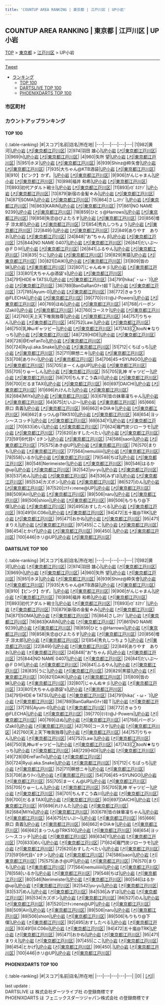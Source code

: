 ```yaml
---
title: 'COUNTUP AREA RANKING | 東京都 | 江戸川区 | UP小岩'
---
```

## COUNTUP AREA RANKING | 東京都 | 江戸川区 | UP小岩

[TOP](/darts/rank/) > [東京都](/darts/rank/東京都/) > [江戸川区](/darts/rank/東京都/江戸川区/) > UP小岩

___

<a href="https://twitter.com/share?ref_src=twsrc%5Etfw" data-text="COUNTUP AREA RANKING | 東京都江戸川区UP小岩" class="twitter-share-button" data-hashtags="DARTSLIVE,PHOENIXDARTS,darts,ダーツ" data-show-count="false">Tweet</a>

* [ランキング](#カウントアップランキング)
    * [TOP 100](#top-100)
    * [DARTSLIVE TOP 100](#dartslive-top-100)
    * [PHOENIXDARTS TOP 100](#phoenixdarts-top-100)

### 市区町村

<ul>

</ul>

### カウントアップランキング

#### TOP 100



{:.table-ranking}
|#|スコア|名前|店名|所在地|
|---|---|---|---|---|
|1|982|<span class="rank-name-dl">黄河</span>|<a href="/darts/rank/shops/9044b447a1e9bbe7b21333aee1bd51e4.html">UP小岩</a> <a href="https://search.dartslive.com/jp/shop/9044b447a1e9bbe7b21333aee1bd51e4">[↗]</a>|<a href="/darts/rank/東京都/江戸川区">東京都江戸川区</a>|
|2|974|<span class="rank-name-dl">羽田 雄心</span>|<a href="/darts/rank/shops/9044b447a1e9bbe7b21333aee1bd51e4.html">UP小岩</a> <a href="https://search.dartslive.com/jp/shop/9044b447a1e9bbe7b21333aee1bd51e4">[↗]</a>|<a href="/darts/rank/東京都/江戸川区">東京都江戸川区</a>|
|3|969|<span class="rank-name-dl">h</span>|<a href="/darts/rank/shops/9044b447a1e9bbe7b21333aee1bd51e4.html">UP小岩</a> <a href="https://search.dartslive.com/jp/shop/9044b447a1e9bbe7b21333aee1bd51e4">[↗]</a>|<a href="/darts/rank/東京都/江戸川区">東京都江戸川区</a>|
|4|960|<span class="rank-name-dl">矢所 望</span>|<a href="/darts/rank/shops/9044b447a1e9bbe7b21333aee1bd51e4.html">UP小岩</a> <a href="https://search.dartslive.com/jp/shop/9044b447a1e9bbe7b21333aee1bd51e4">[↗]</a>|<a href="/darts/rank/東京都/江戸川区">東京都江戸川区</a>|
|5|951|<span class="rank-name-dl">ホヌ</span>|<a href="/darts/rank/shops/9044b447a1e9bbe7b21333aee1bd51e4.html">UP小岩</a> <a href="https://search.dartslive.com/jp/shop/9044b447a1e9bbe7b21333aee1bd51e4">[↗]</a>|<a href="/darts/rank/東京都/江戸川区">東京都江戸川区</a>|
|6|939|<span class="rank-name-dl">Shinz@粋矢會</span>|<a href="/darts/rank/shops/9044b447a1e9bbe7b21333aee1bd51e4.html">UP小岩</a> <a href="https://search.dartslive.com/jp/shop/9044b447a1e9bbe7b21333aee1bd51e4">[↗]</a>|<a href="/darts/rank/東京都/江戸川区">東京都江戸川区</a>|
|7|935|<span class="rank-name-dl">大ちゃん@KTB酒袋</span>|<a href="/darts/rank/shops/9044b447a1e9bbe7b21333aee1bd51e4.html">UP小岩</a> <a href="https://search.dartslive.com/jp/shop/9044b447a1e9bbe7b21333aee1bd51e4">[↗]</a>|<a href="/darts/rank/東京都/江戸川区">東京都江戸川区</a>|
|8|910|<span class="rank-name-dl">【ピンク】かず。</span>|<a href="/darts/rank/shops/9044b447a1e9bbe7b21333aee1bd51e4.html">UP小岩</a> <a href="https://search.dartslive.com/jp/shop/9044b447a1e9bbe7b21333aee1bd51e4">[↗]</a>|<a href="/darts/rank/東京都/江戸川区">東京都江戸川区</a>|
|9|906|<span class="rank-name-dl">がんじゃまん</span>|<a href="/darts/rank/shops/9044b447a1e9bbe7b21333aee1bd51e4.html">UP小岩</a> <a href="https://search.dartslive.com/jp/shop/9044b447a1e9bbe7b21333aee1bd51e4">[↗]</a>|<a href="/darts/rank/東京都/江戸川区">東京都江戸川区</a>|
|10|898|<span class="rank-name-dl">福井 和希</span>|<a href="/darts/rank/shops/9044b447a1e9bbe7b21333aee1bd51e4.html">UP小岩</a> <a href="https://search.dartslive.com/jp/shop/9044b447a1e9bbe7b21333aee1bd51e4">[↗]</a>|<a href="/darts/rank/東京都/江戸川区">東京都江戸川区</a>|
|11|893|<span class="rank-name-dl">初代アダルト戦士</span>|<a href="/darts/rank/shops/9044b447a1e9bbe7b21333aee1bd51e4.html">UP小岩</a> <a href="https://search.dartslive.com/jp/shop/9044b447a1e9bbe7b21333aee1bd51e4">[↗]</a>|<a href="/darts/rank/東京都/江戸川区">東京都江戸川区</a>|
|11|893|<span class="rank-name-dl">ﾒｶﾞﾈｽｹｿﾞ</span>|<a href="/darts/rank/shops/9044b447a1e9bbe7b21333aee1bd51e4.html">UP小岩</a> <a href="https://search.dartslive.com/jp/shop/9044b447a1e9bbe7b21333aee1bd51e4">[↗]</a>|<a href="/darts/rank/東京都/江戸川区">東京都江戸川区</a>|
|13|879|<span class="rank-name-dl">新宿の金髪☆み</span>|<a href="/darts/rank/shops/9044b447a1e9bbe7b21333aee1bd51e4.html">UP小岩</a> <a href="https://search.dartslive.com/jp/shop/9044b447a1e9bbe7b21333aee1bd51e4">[↗]</a>|<a href="/darts/rank/東京都/江戸川区">東京都江戸川区</a>|
|14|871|<span class="rank-name-dl">SOMA</span>|<a href="/darts/rank/shops/9044b447a1e9bbe7b21333aee1bd51e4.html">UP小岩</a> <a href="https://search.dartslive.com/jp/shop/9044b447a1e9bbe7b21333aee1bd51e4">[↗]</a>|<a href="/darts/rank/東京都/江戸川区">東京都江戸川区</a>|
|15|864|<span class="rank-name-dl">さしｽｹｿﾞ</span>|<a href="/darts/rank/shops/9044b447a1e9bbe7b21333aee1bd51e4.html">UP小岩</a> <a href="https://search.dartslive.com/jp/shop/9044b447a1e9bbe7b21333aee1bd51e4">[↗]</a>|<a href="/darts/rank/東京都/江戸川区">東京都江戸川区</a>|
|16|863|<span class="rank-name-dl">KARiN</span>|<a href="/darts/rank/shops/9044b447a1e9bbe7b21333aee1bd51e4.html">UP小岩</a> <a href="https://search.dartslive.com/jp/shop/9044b447a1e9bbe7b21333aee1bd51e4">[↗]</a>|<a href="/darts/rank/東京都/江戸川区">東京都江戸川区</a>|
|17|861|<span class="rank-name-dl">NO NAME 9239</span>|<a href="/darts/rank/shops/9044b447a1e9bbe7b21333aee1bd51e4.html">UP小岩</a> <a href="https://search.dartslive.com/jp/shop/9044b447a1e9bbe7b21333aee1bd51e4">[↗]</a>|<a href="/darts/rank/東京都/江戸川区">東京都江戸川区</a>|
|18|859|<span class="rank-name-dl">ひとぅ@Harrows</span>|<a href="/darts/rank/shops/9044b447a1e9bbe7b21333aee1bd51e4.html">UP小岩</a> <a href="https://search.dartslive.com/jp/shop/9044b447a1e9bbe7b21333aee1bd51e4">[↗]</a>|<a href="/darts/rank/東京都/江戸川区">東京都江戸川区</a>|
|19|858|<span class="rank-name-dl">失恋@ぴよたろす</span>|<a href="/darts/rank/shops/9044b447a1e9bbe7b21333aee1bd51e4.html">UP小岩</a> <a href="https://search.dartslive.com/jp/shop/9044b447a1e9bbe7b21333aee1bd51e4">[↗]</a>|<a href="/darts/rank/東京都/江戸川区">東京都江戸川区</a>|
|20|856|<span class="rank-name-dl">増子 涼太郎</span>|<a href="/darts/rank/shops/9044b447a1e9bbe7b21333aee1bd51e4.html">UP小岩</a> <a href="https://search.dartslive.com/jp/shop/9044b447a1e9bbe7b21333aee1bd51e4">[↗]</a>|<a href="/darts/rank/東京都/江戸川区">東京都江戸川区</a>|
|21|854|<span class="rank-name-dl">秀丸しつちょう</span>|<a href="/darts/rank/shops/9044b447a1e9bbe7b21333aee1bd51e4.html">UP小岩</a> <a href="https://search.dartslive.com/jp/shop/9044b447a1e9bbe7b21333aee1bd51e4">[↗]</a>|<a href="/darts/rank/東京都/江戸川区">東京都江戸川区</a>|
|22|849|<span class="rank-name-dl">r</span>|<a href="/darts/rank/shops/9044b447a1e9bbe7b21333aee1bd51e4.html">UP小岩</a> <a href="https://search.dartslive.com/jp/shop/9044b447a1e9bbe7b21333aee1bd51e4">[↗]</a>|<a href="/darts/rank/東京都/江戸川区">東京都江戸川区</a>|
|22|849|<span class="rank-name-dl">ありやす　ありお</span>|<a href="/darts/rank/shops/9044b447a1e9bbe7b21333aee1bd51e4.html">UP小岩</a> <a href="https://search.dartslive.com/jp/shop/9044b447a1e9bbe7b21333aee1bd51e4">[↗]</a>|<a href="/darts/rank/東京都/江戸川区">東京都江戸川区</a>|
|24|848|<span class="rank-name-dl">“お”ちゃん β</span>|<a href="/darts/rank/shops/9044b447a1e9bbe7b21333aee1bd51e4.html">UP小岩</a> <a href="https://search.dartslive.com/jp/shop/9044b447a1e9bbe7b21333aee1bd51e4">[↗]</a>|<a href="/darts/rank/東京都/江戸川区">東京都江戸川区</a>|
|25|844|<span class="rank-name-dl">NO NAME 0407</span>|<a href="/darts/rank/shops/9044b447a1e9bbe7b21333aee1bd51e4.html">UP小岩</a> <a href="https://search.dartslive.com/jp/shop/9044b447a1e9bbe7b21333aee1bd51e4">[↗]</a>|<a href="/darts/rank/東京都/江戸川区">東京都江戸川区</a>|
|26|841|<span class="rank-name-dl">だいぷ～@ＦＤＭ</span>|<a href="/darts/rank/shops/9044b447a1e9bbe7b21333aee1bd51e4.html">UP小岩</a> <a href="https://search.dartslive.com/jp/shop/9044b447a1e9bbe7b21333aee1bd51e4">[↗]</a>|<a href="/darts/rank/東京都/江戸川区">東京都江戸川区</a>|
|26|841|<span class="rank-name-dl">ふるやん</span>|<a href="/darts/rank/shops/9044b447a1e9bbe7b21333aee1bd51e4.html">UP小岩</a> <a href="https://search.dartslive.com/jp/shop/9044b447a1e9bbe7b21333aee1bd51e4">[↗]</a>|<a href="/darts/rank/東京都/江戸川区">東京都江戸川区</a>|
|28|835|<span class="rank-name-dl">うに</span>|<a href="/darts/rank/shops/9044b447a1e9bbe7b21333aee1bd51e4.html">UP小岩</a> <a href="https://search.dartslive.com/jp/shop/9044b447a1e9bbe7b21333aee1bd51e4">[↗]</a>|<a href="/darts/rank/東京都/江戸川区">東京都江戸川区</a>|
|29|829|<span class="rank-name-dl">黒猿</span>|<a href="/darts/rank/shops/9044b447a1e9bbe7b21333aee1bd51e4.html">UP小岩</a> <a href="https://search.dartslive.com/jp/shop/9044b447a1e9bbe7b21333aee1bd51e4">[↗]</a>|<a href="/darts/rank/東京都/江戸川区">東京都江戸川区</a>|
|30|821|<span class="rank-name-dl">DAIKI</span>|<a href="/darts/rank/shops/9044b447a1e9bbe7b21333aee1bd51e4.html">UP小岩</a> <a href="https://search.dartslive.com/jp/shop/9044b447a1e9bbe7b21333aee1bd51e4">[↗]</a>|<a href="/darts/rank/東京都/江戸川区">東京都江戸川区</a>|
|31|809|<span class="rank-name-dl">皆の妹</span>|<a href="/darts/rank/shops/9044b447a1e9bbe7b21333aee1bd51e4.html">UP小岩</a> <a href="https://search.dartslive.com/jp/shop/9044b447a1e9bbe7b21333aee1bd51e4">[↗]</a>|<a href="/darts/rank/東京都/江戸川区">東京都江戸川区</a>|
|32|807|<span class="rank-name-dl">じゃんぬ☆彡</span>|<a href="/darts/rank/shops/9044b447a1e9bbe7b21333aee1bd51e4.html">UP小岩</a> <a href="https://search.dartslive.com/jp/shop/9044b447a1e9bbe7b21333aee1bd51e4">[↗]</a>|<a href="/darts/rank/東京都/江戸川区">東京都江戸川区</a>|
|33|801|<span class="rank-name-dl">大ちゃん@酒袋&#x27;s</span>|<a href="/darts/rank/shops/9044b447a1e9bbe7b21333aee1bd51e4.html">UP小岩</a> <a href="https://search.dartslive.com/jp/shop/9044b447a1e9bbe7b21333aee1bd51e4">[↗]</a>|<a href="/darts/rank/東京都/江戸川区">東京都江戸川区</a>|
|34|791|<span class="rank-name-dl">HIDE☆TATSU</span>|<a href="/darts/rank/shops/9044b447a1e9bbe7b21333aee1bd51e4.html">UP小岩</a> <a href="https://search.dartslive.com/jp/shop/9044b447a1e9bbe7b21333aee1bd51e4">[↗]</a>|<a href="/darts/rank/東京都/江戸川区">東京都江戸川区</a>|
|34|791|<span class="rank-name-dl">hika(´・ω・`)</span>|<a href="/darts/rank/shops/9044b447a1e9bbe7b21333aee1bd51e4.html">UP小岩</a> <a href="https://search.dartslive.com/jp/shop/9044b447a1e9bbe7b21333aee1bd51e4">[↗]</a>|<a href="/darts/rank/東京都/江戸川区">東京都江戸川区</a>|
|36|789|<span class="rank-name-dl">BanGaRanGﾁｬﾗ超Ｔ</span>|<a href="/darts/rank/shops/9044b447a1e9bbe7b21333aee1bd51e4.html">UP小岩</a> <a href="https://search.dartslive.com/jp/shop/9044b447a1e9bbe7b21333aee1bd51e4">[↗]</a>|<a href="/darts/rank/東京都/江戸川区">東京都江戸川区</a>|
|37|785|<span class="rank-name-dl">Ayum-0</span>|<a href="/darts/rank/shops/9044b447a1e9bbe7b21333aee1bd51e4.html">UP小岩</a> <a href="https://search.dartslive.com/jp/shop/9044b447a1e9bbe7b21333aee1bd51e4">[↗]</a>|<a href="/darts/rank/東京都/江戸川区">東京都江戸川区</a>|
|38|772|<span class="rank-name-dl">きゅうり@FLECHA</span>|<a href="/darts/rank/shops/9044b447a1e9bbe7b21333aee1bd51e4.html">UP小岩</a> <a href="https://search.dartslive.com/jp/shop/9044b447a1e9bbe7b21333aee1bd51e4">[↗]</a>|<a href="/darts/rank/東京都/江戸川区">東京都江戸川区</a>|
|39|770|<span class="rank-name-dl">ﾓﾘﾓﾘ@J-Powers</span>|<a href="/darts/rank/shops/9044b447a1e9bbe7b21333aee1bd51e4.html">UP小岩</a> <a href="https://search.dartslive.com/jp/shop/9044b447a1e9bbe7b21333aee1bd51e4">[↗]</a>|<a href="/darts/rank/東京都/江戸川区">東京都江戸川区</a>|
|40|769|<span class="rank-name-dl">ほぬ</span>|<a href="/darts/rank/shops/9044b447a1e9bbe7b21333aee1bd51e4.html">UP小岩</a> <a href="https://search.dartslive.com/jp/shop/9044b447a1e9bbe7b21333aee1bd51e4">[↗]</a>|<a href="/darts/rank/東京都/江戸川区">東京都江戸川区</a>|
|41|768|<span class="rank-name-dl">バーボン(Zaki)</span>|<a href="/darts/rank/shops/9044b447a1e9bbe7b21333aee1bd51e4.html">UP小岩</a> <a href="https://search.dartslive.com/jp/shop/9044b447a1e9bbe7b21333aee1bd51e4">[↗]</a>|<a href="/darts/rank/東京都/江戸川区">東京都江戸川区</a>|
|42|760|<span class="rank-name-dl">コースケ</span>|<a href="/darts/rank/shops/9044b447a1e9bbe7b21333aee1bd51e4.html">UP小岩</a> <a href="https://search.dartslive.com/jp/shop/9044b447a1e9bbe7b21333aee1bd51e4">[↗]</a>|<a href="/darts/rank/東京都/江戸川区">東京都江戸川区</a>|
|42|760|<span class="rank-name-dl">天上天下唯我独尊</span>|<a href="/darts/rank/shops/9044b447a1e9bbe7b21333aee1bd51e4.html">UP小岩</a> <a href="https://search.dartslive.com/jp/shop/9044b447a1e9bbe7b21333aee1bd51e4">[↗]</a>|<a href="/darts/rank/東京都/江戸川区">東京都江戸川区</a>|
|44|757|<span class="rank-name-dl">りちゃん</span>|<a href="/darts/rank/shops/9044b447a1e9bbe7b21333aee1bd51e4.html">UP小岩</a> <a href="https://search.dartslive.com/jp/shop/9044b447a1e9bbe7b21333aee1bd51e4">[↗]</a>|<a href="/darts/rank/東京都/江戸川区">東京都江戸川区</a>|
|45|752|<span class="rank-name-dl">Law.</span>|<a href="/darts/rank/shops/9044b447a1e9bbe7b21333aee1bd51e4.html">UP小岩</a> <a href="https://search.dartslive.com/jp/shop/9044b447a1e9bbe7b21333aee1bd51e4">[↗]</a>|<a href="/darts/rank/東京都/江戸川区">東京都江戸川区</a>|
|46|750|<span class="rank-name-dl">乳神ωギャツビー</span>|<a href="/darts/rank/shops/9044b447a1e9bbe7b21333aee1bd51e4.html">UP小岩</a> <a href="https://search.dartslive.com/jp/shop/9044b447a1e9bbe7b21333aee1bd51e4">[↗]</a>|<a href="/darts/rank/東京都/江戸川区">東京都江戸川区</a>|
|47|743|<span class="rank-name-dl">②tooN★なりっち</span>|<a href="/darts/rank/shops/9044b447a1e9bbe7b21333aee1bd51e4.html">UP小岩</a> <a href="https://search.dartslive.com/jp/shop/9044b447a1e9bbe7b21333aee1bd51e4">[↗]</a>|<a href="/darts/rank/東京都/江戸川区">東京都江戸川区</a>|
|48|729|<span class="rank-name-dl">HIDE</span>|<a href="/darts/rank/shops/9044b447a1e9bbe7b21333aee1bd51e4.html">UP小岩</a> <a href="https://search.dartslive.com/jp/shop/9044b447a1e9bbe7b21333aee1bd51e4">[↗]</a>|<a href="/darts/rank/東京都/江戸川区">東京都江戸川区</a>|
|49|728|<span class="rank-name-dl">@EreFanTo</span>|<a href="/darts/rank/shops/9044b447a1e9bbe7b21333aee1bd51e4.html">UP小岩</a> <a href="https://search.dartslive.com/jp/shop/9044b447a1e9bbe7b21333aee1bd51e4">[↗]</a>|<a href="/darts/rank/東京都/江戸川区">東京都江戸川区</a>|
|50|724|<span class="rank-name-dl">Ryuji.aka.Snake</span>|<a href="/darts/rank/shops/9044b447a1e9bbe7b21333aee1bd51e4.html">UP小岩</a> <a href="https://search.dartslive.com/jp/shop/9044b447a1e9bbe7b21333aee1bd51e4">[↗]</a>|<a href="/darts/rank/東京都/江戸川区">東京都江戸川区</a>|
|51|712|<span class="rank-name-dl">くちぱっち</span>|<a href="/darts/rank/shops/9044b447a1e9bbe7b21333aee1bd51e4.html">UP小岩</a> <a href="https://search.dartslive.com/jp/shop/9044b447a1e9bbe7b21333aee1bd51e4">[↗]</a>|<a href="/darts/rank/東京都/江戸川区">東京都江戸川区</a>|
|52|711|<span class="rank-name-dl">瞑想ニキ</span>|<a href="/darts/rank/shops/9044b447a1e9bbe7b21333aee1bd51e4.html">UP小岩</a> <a href="https://search.dartslive.com/jp/shop/9044b447a1e9bbe7b21333aee1bd51e4">[↗]</a>|<a href="/darts/rank/東京都/江戸川区">東京都江戸川区</a>|
|53|708|<span class="rank-name-dl">ありﾁｬﾝ</span>|<a href="/darts/rank/shops/9044b447a1e9bbe7b21333aee1bd51e4.html">UP小岩</a> <a href="https://search.dartslive.com/jp/shop/9044b447a1e9bbe7b21333aee1bd51e4">[↗]</a>|<a href="/darts/rank/東京都/江戸川区">東京都江戸川区</a>|
|54|706|<span class="rank-name-dl">45→SYUNGO</span>|<a href="/darts/rank/shops/9044b447a1e9bbe7b21333aee1bd51e4.html">UP小岩</a> <a href="https://search.dartslive.com/jp/shop/9044b447a1e9bbe7b21333aee1bd51e4">[↗]</a>|<a href="/darts/rank/東京都/江戸川区">東京都江戸川区</a>|
|55|705|<span class="rank-name-dl">まーくん@UP</span>|<a href="/darts/rank/shops/9044b447a1e9bbe7b21333aee1bd51e4.html">UP小岩</a> <a href="https://search.dartslive.com/jp/shop/9044b447a1e9bbe7b21333aee1bd51e4">[↗]</a>|<a href="/darts/rank/東京都/江戸川区">東京都江戸川区</a>|
|55|705|<span class="rank-name-dl">りゅーしん</span>|<a href="/darts/rank/shops/9044b447a1e9bbe7b21333aee1bd51e4.html">UP小岩</a> <a href="https://search.dartslive.com/jp/shop/9044b447a1e9bbe7b21333aee1bd51e4">[↗]</a>|<a href="/darts/rank/東京都/江戸川区">東京都江戸川区</a>|
|55|705|<span class="rank-name-dl">乳神 ギャツビー</span>|<a href="/darts/rank/shops/9044b447a1e9bbe7b21333aee1bd51e4.html">UP小岩</a> <a href="https://search.dartslive.com/jp/shop/9044b447a1e9bbe7b21333aee1bd51e4">[↗]</a>|<a href="/darts/rank/東京都/江戸川区">東京都江戸川区</a>|
|58|701|<span class="rank-name-dl">ちんすこう森川</span>|<a href="/darts/rank/shops/9044b447a1e9bbe7b21333aee1bd51e4.html">UP小岩</a> <a href="https://search.dartslive.com/jp/shop/9044b447a1e9bbe7b21333aee1bd51e4">[↗]</a>|<a href="/darts/rank/東京都/江戸川区">東京都江戸川区</a>|
|59|700|<span class="rank-name-dl">だるまTAXI</span>|<a href="/darts/rank/shops/9044b447a1e9bbe7b21333aee1bd51e4.html">UP小岩</a> <a href="https://search.dartslive.com/jp/shop/9044b447a1e9bbe7b21333aee1bd51e4">[↗]</a>|<a href="/darts/rank/東京都/江戸川区">東京都江戸川区</a>|
|60|697|<span class="rank-name-dl">DAICHI</span>|<a href="/darts/rank/shops/9044b447a1e9bbe7b21333aee1bd51e4.html">UP小岩</a> <a href="https://search.dartslive.com/jp/shop/9044b447a1e9bbe7b21333aee1bd51e4">[↗]</a>|<a href="/darts/rank/東京都/江戸川区">東京都江戸川区</a>|
|61|696|<span class="rank-name-dl">れけんた</span>|<a href="/darts/rank/shops/9044b447a1e9bbe7b21333aee1bd51e4.html">UP小岩</a> <a href="https://search.dartslive.com/jp/shop/9044b447a1e9bbe7b21333aee1bd51e4">[↗]</a>|<a href="/darts/rank/東京都/江戸川区">東京都江戸川区</a>|
|62|684|<span class="rank-name-dl">MiYa</span>|<a href="/darts/rank/shops/9044b447a1e9bbe7b21333aee1bd51e4.html">UP小岩</a> <a href="https://search.dartslive.com/jp/shop/9044b447a1e9bbe7b21333aee1bd51e4">[↗]</a>|<a href="/darts/rank/東京都/江戸川区">東京都江戸川区</a>|
|63|678|<span class="rank-name-dl">皆の妹華凜ちゃん</span>|<a href="/darts/rank/shops/9044b447a1e9bbe7b21333aee1bd51e4.html">UP小岩</a> <a href="https://search.dartslive.com/jp/shop/9044b447a1e9bbe7b21333aee1bd51e4">[↗]</a>|<a href="/darts/rank/東京都/江戸川区">東京都江戸川区</a>|
|64|675|<span class="rank-name-dl">だいぷ～</span>|<a href="/darts/rank/shops/9044b447a1e9bbe7b21333aee1bd51e4.html">UP小岩</a> <a href="https://search.dartslive.com/jp/shop/9044b447a1e9bbe7b21333aee1bd51e4">[↗]</a>|<a href="/darts/rank/東京都/江戸川区">東京都江戸川区</a>|
|65|666|<span class="rank-name-dl">原口 貴義</span>|<a href="/darts/rank/shops/9044b447a1e9bbe7b21333aee1bd51e4.html">UP小岩</a> <a href="https://search.dartslive.com/jp/shop/9044b447a1e9bbe7b21333aee1bd51e4">[↗]</a>|<a href="/darts/rank/東京都/江戸川区">東京都江戸川区</a>|
|66|662|<span class="rank-name-dl">☆DIA☆</span>|<a href="/darts/rank/shops/9044b447a1e9bbe7b21333aee1bd51e4.html">UP小岩</a> <a href="https://search.dartslive.com/jp/shop/9044b447a1e9bbe7b21333aee1bd51e4">[↗]</a>|<a href="/darts/rank/東京都/江戸川区">東京都江戸川区</a>|
|66|662|<span class="rank-name-dl">まっつん@TRK510</span>|<a href="/darts/rank/shops/9044b447a1e9bbe7b21333aee1bd51e4.html">UP小岩</a> <a href="https://search.dartslive.com/jp/shop/9044b447a1e9bbe7b21333aee1bd51e4">[↗]</a>|<a href="/darts/rank/東京都/江戸川区">東京都江戸川区</a>|
|68|654|<span class="rank-name-dl">ヨッシ〜スコッチ</span>|<a href="/darts/rank/shops/9044b447a1e9bbe7b21333aee1bd51e4.html">UP小岩</a> <a href="https://search.dartslive.com/jp/shop/9044b447a1e9bbe7b21333aee1bd51e4">[↗]</a>|<a href="/darts/rank/東京都/江戸川区">東京都江戸川区</a>|
|69|634|<span class="rank-name-dl">Y</span>|<a href="/darts/rank/shops/9044b447a1e9bbe7b21333aee1bd51e4.html">UP小岩</a> <a href="https://search.dartslive.com/jp/shop/9044b447a1e9bbe7b21333aee1bd51e4">[↗]</a>|<a href="/darts/rank/東京都/江戸川区">東京都江戸川区</a>|
|70|633|<span class="rank-name-dl">めい</span>|<a href="/darts/rank/shops/9044b447a1e9bbe7b21333aee1bd51e4.html">UP小岩</a> <a href="https://search.dartslive.com/jp/shop/9044b447a1e9bbe7b21333aee1bd51e4">[↗]</a>|<a href="/darts/rank/東京都/江戸川区">東京都江戸川区</a>|
|71|624|<span class="rank-name-dl">竈門炭ジローラモ</span>|<a href="/darts/rank/shops/9044b447a1e9bbe7b21333aee1bd51e4.html">UP小岩</a> <a href="https://search.dartslive.com/jp/shop/9044b447a1e9bbe7b21333aee1bd51e4">[↗]</a>|<a href="/darts/rank/東京都/江戸川区">東京都江戸川区</a>|
|72|620|<span class="rank-name-dl">おすしたべたい</span>|<a href="/darts/rank/shops/9044b447a1e9bbe7b21333aee1bd51e4.html">UP小岩</a> <a href="https://search.dartslive.com/jp/shop/9044b447a1e9bbe7b21333aee1bd51e4">[↗]</a>|<a href="/darts/rank/東京都/江戸川区">東京都江戸川区</a>|
|73|591|<span class="rank-name-dl">6代目ﾍﾟﾛチン</span>|<a href="/darts/rank/shops/9044b447a1e9bbe7b21333aee1bd51e4.html">UP小岩</a> <a href="https://search.dartslive.com/jp/shop/9044b447a1e9bbe7b21333aee1bd51e4">[↗]</a>|<a href="/darts/rank/東京都/江戸川区">東京都江戸川区</a>|
|74|586|<span class="rank-name-dl">saori</span>|<a href="/darts/rank/shops/9044b447a1e9bbe7b21333aee1bd51e4.html">UP小岩</a> <a href="https://search.dartslive.com/jp/shop/9044b447a1e9bbe7b21333aee1bd51e4">[↗]</a>|<a href="/darts/rank/東京都/江戸川区">東京都江戸川区</a>|
|75|575|<span class="rank-name-dl">あき@UP</span>|<a href="/darts/rank/shops/9044b447a1e9bbe7b21333aee1bd51e4.html">UP小岩</a> <a href="https://search.dartslive.com/jp/shop/9044b447a1e9bbe7b21333aee1bd51e4">[↗]</a>|<a href="/darts/rank/東京都/江戸川区">東京都江戸川区</a>|
|76|570|<span class="rank-name-dl">まりも</span>|<a href="/darts/rank/shops/9044b447a1e9bbe7b21333aee1bd51e4.html">UP小岩</a> <a href="https://search.dartslive.com/jp/shop/9044b447a1e9bbe7b21333aee1bd51e4">[↗]</a>|<a href="/darts/rank/東京都/江戸川区">東京都江戸川区</a>|
|77|564|<span class="rank-name-dl">nemuiiiiiii</span>|<a href="/darts/rank/shops/9044b447a1e9bbe7b21333aee1bd51e4.html">UP小岩</a> <a href="https://search.dartslive.com/jp/shop/9044b447a1e9bbe7b21333aee1bd51e4">[↗]</a>|<a href="/darts/rank/東京都/江戸川区">東京都江戸川区</a>|
|78|558|<span class="rank-name-dl">いるか</span>|<a href="/darts/rank/shops/9044b447a1e9bbe7b21333aee1bd51e4.html">UP小岩</a> <a href="https://search.dartslive.com/jp/shop/9044b447a1e9bbe7b21333aee1bd51e4">[↗]</a>|<a href="/darts/rank/東京都/江戸川区">東京都江戸川区</a>|
|79|548|<span class="rank-name-dl">ちば</span>|<a href="/darts/rank/shops/9044b447a1e9bbe7b21333aee1bd51e4.html">UP小岩</a> <a href="https://search.dartslive.com/jp/shop/9044b447a1e9bbe7b21333aee1bd51e4">[↗]</a>|<a href="/darts/rank/東京都/江戸川区">東京都江戸川区</a>|
|80|546|<span class="rank-name-dl">Nerimeister</span>|<a href="/darts/rank/shops/9044b447a1e9bbe7b21333aee1bd51e4.html">UP小岩</a> <a href="https://search.dartslive.com/jp/shop/9044b447a1e9bbe7b21333aee1bd51e4">[↗]</a>|<a href="/darts/rank/東京都/江戸川区">東京都江戸川区</a>|
|80|546|<span class="rank-name-dl">はるか@up</span>|<a href="/darts/rank/shops/9044b447a1e9bbe7b21333aee1bd51e4.html">UP小岩</a> <a href="https://search.dartslive.com/jp/shop/9044b447a1e9bbe7b21333aee1bd51e4">[↗]</a>|<a href="/darts/rank/東京都/江戸川区">東京都江戸川区</a>|
|82|542|<span class="rank-name-dl">yu-yu</span>|<a href="/darts/rank/shops/9044b447a1e9bbe7b21333aee1bd51e4.html">UP小岩</a> <a href="https://search.dartslive.com/jp/shop/9044b447a1e9bbe7b21333aee1bd51e4">[↗]</a>|<a href="/darts/rank/東京都/江戸川区">東京都江戸川区</a>|
|83|537|<span class="rank-name-dl">めん</span>|<a href="/darts/rank/shops/9044b447a1e9bbe7b21333aee1bd51e4.html">UP小岩</a> <a href="https://search.dartslive.com/jp/shop/9044b447a1e9bbe7b21333aee1bd51e4">[↗]</a>|<a href="/darts/rank/東京都/江戸川区">東京都江戸川区</a>|
|84|536|<span class="rank-name-dl">みずほ</span>|<a href="/darts/rank/shops/9044b447a1e9bbe7b21333aee1bd51e4.html">UP小岩</a> <a href="https://search.dartslive.com/jp/shop/9044b447a1e9bbe7b21333aee1bd51e4">[↗]</a>|<a href="/darts/rank/東京都/江戸川区">東京都江戸川区</a>|
|85|534|<span class="rank-name-dl">カズボン</span>|<a href="/darts/rank/shops/9044b447a1e9bbe7b21333aee1bd51e4.html">UP小岩</a> <a href="https://search.dartslive.com/jp/shop/9044b447a1e9bbe7b21333aee1bd51e4">[↗]</a>|<a href="/darts/rank/東京都/江戸川区">東京都江戸川区</a>|
|86|527|<span class="rank-name-dl">のん</span>|<a href="/darts/rank/shops/9044b447a1e9bbe7b21333aee1bd51e4.html">UP小岩</a> <a href="https://search.dartslive.com/jp/shop/9044b447a1e9bbe7b21333aee1bd51e4">[↗]</a>|<a href="/darts/rank/東京都/江戸川区">東京都江戸川区</a>|
|87|520|<span class="rank-name-dl">ｴｹﾁｬﾝnene@UP</span>|<a href="/darts/rank/shops/9044b447a1e9bbe7b21333aee1bd51e4.html">UP小岩</a> <a href="https://search.dartslive.com/jp/shop/9044b447a1e9bbe7b21333aee1bd51e4">[↗]</a>|<a href="/darts/rank/東京都/江戸川区">東京都江戸川区</a>|
|88|509|<span class="rank-name-dl">Airi</span>|<a href="/darts/rank/shops/9044b447a1e9bbe7b21333aee1bd51e4.html">UP小岩</a> <a href="https://search.dartslive.com/jp/shop/9044b447a1e9bbe7b21333aee1bd51e4">[↗]</a>|<a href="/darts/rank/東京都/江戸川区">東京都江戸川区</a>|
|89|506|<span class="rank-name-dl">naru</span>|<a href="/darts/rank/shops/9044b447a1e9bbe7b21333aee1bd51e4.html">UP小岩</a> <a href="https://search.dartslive.com/jp/shop/9044b447a1e9bbe7b21333aee1bd51e4">[↗]</a>|<a href="/darts/rank/東京都/江戸川区">東京都江戸川区</a>|
|89|506|<span class="rank-name-dl">shion</span>|<a href="/darts/rank/shops/9044b447a1e9bbe7b21333aee1bd51e4.html">UP小岩</a> <a href="https://search.dartslive.com/jp/shop/9044b447a1e9bbe7b21333aee1bd51e4">[↗]</a>|<a href="/darts/rank/東京都/江戸川区">東京都江戸川区</a>|
|89|506|<span class="rank-name-dl">もりもり@下僕</span>|<a href="/darts/rank/shops/9044b447a1e9bbe7b21333aee1bd51e4.html">UP小岩</a> <a href="https://search.dartslive.com/jp/shop/9044b447a1e9bbe7b21333aee1bd51e4">[↗]</a>|<a href="/darts/rank/東京都/江戸川区">東京都江戸川区</a>|
|92|495|<span class="rank-name-dl">おすしたべる</span>|<a href="/darts/rank/shops/9044b447a1e9bbe7b21333aee1bd51e4.html">UP小岩</a> <a href="https://search.dartslive.com/jp/shop/9044b447a1e9bbe7b21333aee1bd51e4">[↗]</a>|<a href="/darts/rank/東京都/江戸川区">東京都江戸川区</a>|
|93|491|<span class="rank-name-dl">lil.C06o</span>|<a href="/darts/rank/shops/9044b447a1e9bbe7b21333aee1bd51e4.html">UP小岩</a> <a href="https://search.dartslive.com/jp/shop/9044b447a1e9bbe7b21333aee1bd51e4">[↗]</a>|<a href="/darts/rank/東京都/江戸川区">東京都江戸川区</a>|
|94|472|<span class="rank-name-dl">五十嵐@TRK</span>|<a href="/darts/rank/shops/9044b447a1e9bbe7b21333aee1bd51e4.html">UP小岩</a> <a href="https://search.dartslive.com/jp/shop/9044b447a1e9bbe7b21333aee1bd51e4">[↗]</a>|<a href="/darts/rank/東京都/江戸川区">東京都江戸川区</a>|
|95|471|<span class="rank-name-dl">おかね</span>|<a href="/darts/rank/shops/9044b447a1e9bbe7b21333aee1bd51e4.html">UP小岩</a> <a href="https://search.dartslive.com/jp/shop/9044b447a1e9bbe7b21333aee1bd51e4">[↗]</a>|<a href="/darts/rank/東京都/江戸川区">東京都江戸川区</a>|
|95|471|<span class="rank-name-dl">まりえ</span>|<a href="/darts/rank/shops/9044b447a1e9bbe7b21333aee1bd51e4.html">UP小岩</a> <a href="https://search.dartslive.com/jp/shop/9044b447a1e9bbe7b21333aee1bd51e4">[↗]</a>|<a href="/darts/rank/東京都/江戸川区">東京都江戸川区</a>|
|97|455|<span class="rank-name-dl">ここ</span>|<a href="/darts/rank/shops/9044b447a1e9bbe7b21333aee1bd51e4.html">UP小岩</a> <a href="https://search.dartslive.com/jp/shop/9044b447a1e9bbe7b21333aee1bd51e4">[↗]</a>|<a href="/darts/rank/東京都/江戸川区">東京都江戸川区</a>|
|98|454|<span class="rank-name-dl">とかげ</span>|<a href="/darts/rank/shops/9044b447a1e9bbe7b21333aee1bd51e4.html">UP小岩</a> <a href="https://search.dartslive.com/jp/shop/9044b447a1e9bbe7b21333aee1bd51e4">[↗]</a>|<a href="/darts/rank/東京都/江戸川区">東京都江戸川区</a>|
|99|450|<span class="rank-name-dl">.</span>|<a href="/darts/rank/shops/9044b447a1e9bbe7b21333aee1bd51e4.html">UP小岩</a> <a href="https://search.dartslive.com/jp/shop/9044b447a1e9bbe7b21333aee1bd51e4">[↗]</a>|<a href="/darts/rank/東京都/江戸川区">東京都江戸川区</a>|
|100|446|<span class="rank-name-dl">ホリ@UP</span>|<a href="/darts/rank/shops/9044b447a1e9bbe7b21333aee1bd51e4.html">UP小岩</a> <a href="https://search.dartslive.com/jp/shop/9044b447a1e9bbe7b21333aee1bd51e4">[↗]</a>|<a href="/darts/rank/東京都/江戸川区">東京都江戸川区</a>|


#### DARTSLIVE TOP 100



{:.table-ranking}
|#|スコア|名前|店名|所在地|
|---|---|---|---|---|
|1|982|<span class="rank-name-dl">黄河</span>|<a href="/darts/rank/shops/9044b447a1e9bbe7b21333aee1bd51e4.html">UP小岩</a> <a href="https://search.dartslive.com/jp/shop/9044b447a1e9bbe7b21333aee1bd51e4">[↗]</a>|<a href="/darts/rank/東京都/江戸川区">東京都江戸川区</a>|
|2|974|<span class="rank-name-dl">羽田 雄心</span>|<a href="/darts/rank/shops/9044b447a1e9bbe7b21333aee1bd51e4.html">UP小岩</a> <a href="https://search.dartslive.com/jp/shop/9044b447a1e9bbe7b21333aee1bd51e4">[↗]</a>|<a href="/darts/rank/東京都/江戸川区">東京都江戸川区</a>|
|3|969|<span class="rank-name-dl">h</span>|<a href="/darts/rank/shops/9044b447a1e9bbe7b21333aee1bd51e4.html">UP小岩</a> <a href="https://search.dartslive.com/jp/shop/9044b447a1e9bbe7b21333aee1bd51e4">[↗]</a>|<a href="/darts/rank/東京都/江戸川区">東京都江戸川区</a>|
|4|960|<span class="rank-name-dl">矢所 望</span>|<a href="/darts/rank/shops/9044b447a1e9bbe7b21333aee1bd51e4.html">UP小岩</a> <a href="https://search.dartslive.com/jp/shop/9044b447a1e9bbe7b21333aee1bd51e4">[↗]</a>|<a href="/darts/rank/東京都/江戸川区">東京都江戸川区</a>|
|5|951|<span class="rank-name-dl">ホヌ</span>|<a href="/darts/rank/shops/9044b447a1e9bbe7b21333aee1bd51e4.html">UP小岩</a> <a href="https://search.dartslive.com/jp/shop/9044b447a1e9bbe7b21333aee1bd51e4">[↗]</a>|<a href="/darts/rank/東京都/江戸川区">東京都江戸川区</a>|
|6|939|<span class="rank-name-dl">Shinz@粋矢會</span>|<a href="/darts/rank/shops/9044b447a1e9bbe7b21333aee1bd51e4.html">UP小岩</a> <a href="https://search.dartslive.com/jp/shop/9044b447a1e9bbe7b21333aee1bd51e4">[↗]</a>|<a href="/darts/rank/東京都/江戸川区">東京都江戸川区</a>|
|7|935|<span class="rank-name-dl">大ちゃん@KTB酒袋</span>|<a href="/darts/rank/shops/9044b447a1e9bbe7b21333aee1bd51e4.html">UP小岩</a> <a href="https://search.dartslive.com/jp/shop/9044b447a1e9bbe7b21333aee1bd51e4">[↗]</a>|<a href="/darts/rank/東京都/江戸川区">東京都江戸川区</a>|
|8|910|<span class="rank-name-dl">【ピンク】かず。</span>|<a href="/darts/rank/shops/9044b447a1e9bbe7b21333aee1bd51e4.html">UP小岩</a> <a href="https://search.dartslive.com/jp/shop/9044b447a1e9bbe7b21333aee1bd51e4">[↗]</a>|<a href="/darts/rank/東京都/江戸川区">東京都江戸川区</a>|
|9|906|<span class="rank-name-dl">がんじゃまん</span>|<a href="/darts/rank/shops/9044b447a1e9bbe7b21333aee1bd51e4.html">UP小岩</a> <a href="https://search.dartslive.com/jp/shop/9044b447a1e9bbe7b21333aee1bd51e4">[↗]</a>|<a href="/darts/rank/東京都/江戸川区">東京都江戸川区</a>|
|10|898|<span class="rank-name-dl">福井 和希</span>|<a href="/darts/rank/shops/9044b447a1e9bbe7b21333aee1bd51e4.html">UP小岩</a> <a href="https://search.dartslive.com/jp/shop/9044b447a1e9bbe7b21333aee1bd51e4">[↗]</a>|<a href="/darts/rank/東京都/江戸川区">東京都江戸川区</a>|
|11|893|<span class="rank-name-dl">初代アダルト戦士</span>|<a href="/darts/rank/shops/9044b447a1e9bbe7b21333aee1bd51e4.html">UP小岩</a> <a href="https://search.dartslive.com/jp/shop/9044b447a1e9bbe7b21333aee1bd51e4">[↗]</a>|<a href="/darts/rank/東京都/江戸川区">東京都江戸川区</a>|
|11|893|<span class="rank-name-dl">ﾒｶﾞﾈｽｹｿﾞ</span>|<a href="/darts/rank/shops/9044b447a1e9bbe7b21333aee1bd51e4.html">UP小岩</a> <a href="https://search.dartslive.com/jp/shop/9044b447a1e9bbe7b21333aee1bd51e4">[↗]</a>|<a href="/darts/rank/東京都/江戸川区">東京都江戸川区</a>|
|13|879|<span class="rank-name-dl">新宿の金髪☆み</span>|<a href="/darts/rank/shops/9044b447a1e9bbe7b21333aee1bd51e4.html">UP小岩</a> <a href="https://search.dartslive.com/jp/shop/9044b447a1e9bbe7b21333aee1bd51e4">[↗]</a>|<a href="/darts/rank/東京都/江戸川区">東京都江戸川区</a>|
|14|871|<span class="rank-name-dl">SOMA</span>|<a href="/darts/rank/shops/9044b447a1e9bbe7b21333aee1bd51e4.html">UP小岩</a> <a href="https://search.dartslive.com/jp/shop/9044b447a1e9bbe7b21333aee1bd51e4">[↗]</a>|<a href="/darts/rank/東京都/江戸川区">東京都江戸川区</a>|
|15|864|<span class="rank-name-dl">さしｽｹｿﾞ</span>|<a href="/darts/rank/shops/9044b447a1e9bbe7b21333aee1bd51e4.html">UP小岩</a> <a href="https://search.dartslive.com/jp/shop/9044b447a1e9bbe7b21333aee1bd51e4">[↗]</a>|<a href="/darts/rank/東京都/江戸川区">東京都江戸川区</a>|
|16|863|<span class="rank-name-dl">KARiN</span>|<a href="/darts/rank/shops/9044b447a1e9bbe7b21333aee1bd51e4.html">UP小岩</a> <a href="https://search.dartslive.com/jp/shop/9044b447a1e9bbe7b21333aee1bd51e4">[↗]</a>|<a href="/darts/rank/東京都/江戸川区">東京都江戸川区</a>|
|17|861|<span class="rank-name-dl">NO NAME 9239</span>|<a href="/darts/rank/shops/9044b447a1e9bbe7b21333aee1bd51e4.html">UP小岩</a> <a href="https://search.dartslive.com/jp/shop/9044b447a1e9bbe7b21333aee1bd51e4">[↗]</a>|<a href="/darts/rank/東京都/江戸川区">東京都江戸川区</a>|
|18|859|<span class="rank-name-dl">ひとぅ@Harrows</span>|<a href="/darts/rank/shops/9044b447a1e9bbe7b21333aee1bd51e4.html">UP小岩</a> <a href="https://search.dartslive.com/jp/shop/9044b447a1e9bbe7b21333aee1bd51e4">[↗]</a>|<a href="/darts/rank/東京都/江戸川区">東京都江戸川区</a>|
|19|858|<span class="rank-name-dl">失恋@ぴよたろす</span>|<a href="/darts/rank/shops/9044b447a1e9bbe7b21333aee1bd51e4.html">UP小岩</a> <a href="https://search.dartslive.com/jp/shop/9044b447a1e9bbe7b21333aee1bd51e4">[↗]</a>|<a href="/darts/rank/東京都/江戸川区">東京都江戸川区</a>|
|20|856|<span class="rank-name-dl">増子 涼太郎</span>|<a href="/darts/rank/shops/9044b447a1e9bbe7b21333aee1bd51e4.html">UP小岩</a> <a href="https://search.dartslive.com/jp/shop/9044b447a1e9bbe7b21333aee1bd51e4">[↗]</a>|<a href="/darts/rank/東京都/江戸川区">東京都江戸川区</a>|
|21|854|<span class="rank-name-dl">秀丸しつちょう</span>|<a href="/darts/rank/shops/9044b447a1e9bbe7b21333aee1bd51e4.html">UP小岩</a> <a href="https://search.dartslive.com/jp/shop/9044b447a1e9bbe7b21333aee1bd51e4">[↗]</a>|<a href="/darts/rank/東京都/江戸川区">東京都江戸川区</a>|
|22|849|<span class="rank-name-dl">r</span>|<a href="/darts/rank/shops/9044b447a1e9bbe7b21333aee1bd51e4.html">UP小岩</a> <a href="https://search.dartslive.com/jp/shop/9044b447a1e9bbe7b21333aee1bd51e4">[↗]</a>|<a href="/darts/rank/東京都/江戸川区">東京都江戸川区</a>|
|22|849|<span class="rank-name-dl">ありやす　ありお</span>|<a href="/darts/rank/shops/9044b447a1e9bbe7b21333aee1bd51e4.html">UP小岩</a> <a href="https://search.dartslive.com/jp/shop/9044b447a1e9bbe7b21333aee1bd51e4">[↗]</a>|<a href="/darts/rank/東京都/江戸川区">東京都江戸川区</a>|
|24|848|<span class="rank-name-dl">“お”ちゃん β</span>|<a href="/darts/rank/shops/9044b447a1e9bbe7b21333aee1bd51e4.html">UP小岩</a> <a href="https://search.dartslive.com/jp/shop/9044b447a1e9bbe7b21333aee1bd51e4">[↗]</a>|<a href="/darts/rank/東京都/江戸川区">東京都江戸川区</a>|
|25|844|<span class="rank-name-dl">NO NAME 0407</span>|<a href="/darts/rank/shops/9044b447a1e9bbe7b21333aee1bd51e4.html">UP小岩</a> <a href="https://search.dartslive.com/jp/shop/9044b447a1e9bbe7b21333aee1bd51e4">[↗]</a>|<a href="/darts/rank/東京都/江戸川区">東京都江戸川区</a>|
|26|841|<span class="rank-name-dl">だいぷ～@ＦＤＭ</span>|<a href="/darts/rank/shops/9044b447a1e9bbe7b21333aee1bd51e4.html">UP小岩</a> <a href="https://search.dartslive.com/jp/shop/9044b447a1e9bbe7b21333aee1bd51e4">[↗]</a>|<a href="/darts/rank/東京都/江戸川区">東京都江戸川区</a>|
|26|841|<span class="rank-name-dl">ふるやん</span>|<a href="/darts/rank/shops/9044b447a1e9bbe7b21333aee1bd51e4.html">UP小岩</a> <a href="https://search.dartslive.com/jp/shop/9044b447a1e9bbe7b21333aee1bd51e4">[↗]</a>|<a href="/darts/rank/東京都/江戸川区">東京都江戸川区</a>|
|28|835|<span class="rank-name-dl">うに</span>|<a href="/darts/rank/shops/9044b447a1e9bbe7b21333aee1bd51e4.html">UP小岩</a> <a href="https://search.dartslive.com/jp/shop/9044b447a1e9bbe7b21333aee1bd51e4">[↗]</a>|<a href="/darts/rank/東京都/江戸川区">東京都江戸川区</a>|
|29|829|<span class="rank-name-dl">黒猿</span>|<a href="/darts/rank/shops/9044b447a1e9bbe7b21333aee1bd51e4.html">UP小岩</a> <a href="https://search.dartslive.com/jp/shop/9044b447a1e9bbe7b21333aee1bd51e4">[↗]</a>|<a href="/darts/rank/東京都/江戸川区">東京都江戸川区</a>|
|30|821|<span class="rank-name-dl">DAIKI</span>|<a href="/darts/rank/shops/9044b447a1e9bbe7b21333aee1bd51e4.html">UP小岩</a> <a href="https://search.dartslive.com/jp/shop/9044b447a1e9bbe7b21333aee1bd51e4">[↗]</a>|<a href="/darts/rank/東京都/江戸川区">東京都江戸川区</a>|
|31|809|<span class="rank-name-dl">皆の妹</span>|<a href="/darts/rank/shops/9044b447a1e9bbe7b21333aee1bd51e4.html">UP小岩</a> <a href="https://search.dartslive.com/jp/shop/9044b447a1e9bbe7b21333aee1bd51e4">[↗]</a>|<a href="/darts/rank/東京都/江戸川区">東京都江戸川区</a>|
|32|807|<span class="rank-name-dl">じゃんぬ☆彡</span>|<a href="/darts/rank/shops/9044b447a1e9bbe7b21333aee1bd51e4.html">UP小岩</a> <a href="https://search.dartslive.com/jp/shop/9044b447a1e9bbe7b21333aee1bd51e4">[↗]</a>|<a href="/darts/rank/東京都/江戸川区">東京都江戸川区</a>|
|33|801|<span class="rank-name-dl">大ちゃん@酒袋&#x27;s</span>|<a href="/darts/rank/shops/9044b447a1e9bbe7b21333aee1bd51e4.html">UP小岩</a> <a href="https://search.dartslive.com/jp/shop/9044b447a1e9bbe7b21333aee1bd51e4">[↗]</a>|<a href="/darts/rank/東京都/江戸川区">東京都江戸川区</a>|
|34|791|<span class="rank-name-dl">HIDE☆TATSU</span>|<a href="/darts/rank/shops/9044b447a1e9bbe7b21333aee1bd51e4.html">UP小岩</a> <a href="https://search.dartslive.com/jp/shop/9044b447a1e9bbe7b21333aee1bd51e4">[↗]</a>|<a href="/darts/rank/東京都/江戸川区">東京都江戸川区</a>|
|34|791|<span class="rank-name-dl">hika(´・ω・`)</span>|<a href="/darts/rank/shops/9044b447a1e9bbe7b21333aee1bd51e4.html">UP小岩</a> <a href="https://search.dartslive.com/jp/shop/9044b447a1e9bbe7b21333aee1bd51e4">[↗]</a>|<a href="/darts/rank/東京都/江戸川区">東京都江戸川区</a>|
|36|789|<span class="rank-name-dl">BanGaRanGﾁｬﾗ超Ｔ</span>|<a href="/darts/rank/shops/9044b447a1e9bbe7b21333aee1bd51e4.html">UP小岩</a> <a href="https://search.dartslive.com/jp/shop/9044b447a1e9bbe7b21333aee1bd51e4">[↗]</a>|<a href="/darts/rank/東京都/江戸川区">東京都江戸川区</a>|
|37|785|<span class="rank-name-dl">Ayum-0</span>|<a href="/darts/rank/shops/9044b447a1e9bbe7b21333aee1bd51e4.html">UP小岩</a> <a href="https://search.dartslive.com/jp/shop/9044b447a1e9bbe7b21333aee1bd51e4">[↗]</a>|<a href="/darts/rank/東京都/江戸川区">東京都江戸川区</a>|
|38|772|<span class="rank-name-dl">きゅうり@FLECHA</span>|<a href="/darts/rank/shops/9044b447a1e9bbe7b21333aee1bd51e4.html">UP小岩</a> <a href="https://search.dartslive.com/jp/shop/9044b447a1e9bbe7b21333aee1bd51e4">[↗]</a>|<a href="/darts/rank/東京都/江戸川区">東京都江戸川区</a>|
|39|770|<span class="rank-name-dl">ﾓﾘﾓﾘ@J-Powers</span>|<a href="/darts/rank/shops/9044b447a1e9bbe7b21333aee1bd51e4.html">UP小岩</a> <a href="https://search.dartslive.com/jp/shop/9044b447a1e9bbe7b21333aee1bd51e4">[↗]</a>|<a href="/darts/rank/東京都/江戸川区">東京都江戸川区</a>|
|40|769|<span class="rank-name-dl">ほぬ</span>|<a href="/darts/rank/shops/9044b447a1e9bbe7b21333aee1bd51e4.html">UP小岩</a> <a href="https://search.dartslive.com/jp/shop/9044b447a1e9bbe7b21333aee1bd51e4">[↗]</a>|<a href="/darts/rank/東京都/江戸川区">東京都江戸川区</a>|
|41|768|<span class="rank-name-dl">バーボン(Zaki)</span>|<a href="/darts/rank/shops/9044b447a1e9bbe7b21333aee1bd51e4.html">UP小岩</a> <a href="https://search.dartslive.com/jp/shop/9044b447a1e9bbe7b21333aee1bd51e4">[↗]</a>|<a href="/darts/rank/東京都/江戸川区">東京都江戸川区</a>|
|42|760|<span class="rank-name-dl">コースケ</span>|<a href="/darts/rank/shops/9044b447a1e9bbe7b21333aee1bd51e4.html">UP小岩</a> <a href="https://search.dartslive.com/jp/shop/9044b447a1e9bbe7b21333aee1bd51e4">[↗]</a>|<a href="/darts/rank/東京都/江戸川区">東京都江戸川区</a>|
|42|760|<span class="rank-name-dl">天上天下唯我独尊</span>|<a href="/darts/rank/shops/9044b447a1e9bbe7b21333aee1bd51e4.html">UP小岩</a> <a href="https://search.dartslive.com/jp/shop/9044b447a1e9bbe7b21333aee1bd51e4">[↗]</a>|<a href="/darts/rank/東京都/江戸川区">東京都江戸川区</a>|
|44|757|<span class="rank-name-dl">りちゃん</span>|<a href="/darts/rank/shops/9044b447a1e9bbe7b21333aee1bd51e4.html">UP小岩</a> <a href="https://search.dartslive.com/jp/shop/9044b447a1e9bbe7b21333aee1bd51e4">[↗]</a>|<a href="/darts/rank/東京都/江戸川区">東京都江戸川区</a>|
|45|752|<span class="rank-name-dl">Law.</span>|<a href="/darts/rank/shops/9044b447a1e9bbe7b21333aee1bd51e4.html">UP小岩</a> <a href="https://search.dartslive.com/jp/shop/9044b447a1e9bbe7b21333aee1bd51e4">[↗]</a>|<a href="/darts/rank/東京都/江戸川区">東京都江戸川区</a>|
|46|750|<span class="rank-name-dl">乳神ωギャツビー</span>|<a href="/darts/rank/shops/9044b447a1e9bbe7b21333aee1bd51e4.html">UP小岩</a> <a href="https://search.dartslive.com/jp/shop/9044b447a1e9bbe7b21333aee1bd51e4">[↗]</a>|<a href="/darts/rank/東京都/江戸川区">東京都江戸川区</a>|
|47|743|<span class="rank-name-dl">②tooN★なりっち</span>|<a href="/darts/rank/shops/9044b447a1e9bbe7b21333aee1bd51e4.html">UP小岩</a> <a href="https://search.dartslive.com/jp/shop/9044b447a1e9bbe7b21333aee1bd51e4">[↗]</a>|<a href="/darts/rank/東京都/江戸川区">東京都江戸川区</a>|
|48|729|<span class="rank-name-dl">HIDE</span>|<a href="/darts/rank/shops/9044b447a1e9bbe7b21333aee1bd51e4.html">UP小岩</a> <a href="https://search.dartslive.com/jp/shop/9044b447a1e9bbe7b21333aee1bd51e4">[↗]</a>|<a href="/darts/rank/東京都/江戸川区">東京都江戸川区</a>|
|49|728|<span class="rank-name-dl">@EreFanTo</span>|<a href="/darts/rank/shops/9044b447a1e9bbe7b21333aee1bd51e4.html">UP小岩</a> <a href="https://search.dartslive.com/jp/shop/9044b447a1e9bbe7b21333aee1bd51e4">[↗]</a>|<a href="/darts/rank/東京都/江戸川区">東京都江戸川区</a>|
|50|724|<span class="rank-name-dl">Ryuji.aka.Snake</span>|<a href="/darts/rank/shops/9044b447a1e9bbe7b21333aee1bd51e4.html">UP小岩</a> <a href="https://search.dartslive.com/jp/shop/9044b447a1e9bbe7b21333aee1bd51e4">[↗]</a>|<a href="/darts/rank/東京都/江戸川区">東京都江戸川区</a>|
|51|712|<span class="rank-name-dl">くちぱっち</span>|<a href="/darts/rank/shops/9044b447a1e9bbe7b21333aee1bd51e4.html">UP小岩</a> <a href="https://search.dartslive.com/jp/shop/9044b447a1e9bbe7b21333aee1bd51e4">[↗]</a>|<a href="/darts/rank/東京都/江戸川区">東京都江戸川区</a>|
|52|711|<span class="rank-name-dl">瞑想ニキ</span>|<a href="/darts/rank/shops/9044b447a1e9bbe7b21333aee1bd51e4.html">UP小岩</a> <a href="https://search.dartslive.com/jp/shop/9044b447a1e9bbe7b21333aee1bd51e4">[↗]</a>|<a href="/darts/rank/東京都/江戸川区">東京都江戸川区</a>|
|53|708|<span class="rank-name-dl">ありﾁｬﾝ</span>|<a href="/darts/rank/shops/9044b447a1e9bbe7b21333aee1bd51e4.html">UP小岩</a> <a href="https://search.dartslive.com/jp/shop/9044b447a1e9bbe7b21333aee1bd51e4">[↗]</a>|<a href="/darts/rank/東京都/江戸川区">東京都江戸川区</a>|
|54|706|<span class="rank-name-dl">45→SYUNGO</span>|<a href="/darts/rank/shops/9044b447a1e9bbe7b21333aee1bd51e4.html">UP小岩</a> <a href="https://search.dartslive.com/jp/shop/9044b447a1e9bbe7b21333aee1bd51e4">[↗]</a>|<a href="/darts/rank/東京都/江戸川区">東京都江戸川区</a>|
|55|705|<span class="rank-name-dl">まーくん@UP</span>|<a href="/darts/rank/shops/9044b447a1e9bbe7b21333aee1bd51e4.html">UP小岩</a> <a href="https://search.dartslive.com/jp/shop/9044b447a1e9bbe7b21333aee1bd51e4">[↗]</a>|<a href="/darts/rank/東京都/江戸川区">東京都江戸川区</a>|
|55|705|<span class="rank-name-dl">りゅーしん</span>|<a href="/darts/rank/shops/9044b447a1e9bbe7b21333aee1bd51e4.html">UP小岩</a> <a href="https://search.dartslive.com/jp/shop/9044b447a1e9bbe7b21333aee1bd51e4">[↗]</a>|<a href="/darts/rank/東京都/江戸川区">東京都江戸川区</a>|
|55|705|<span class="rank-name-dl">乳神 ギャツビー</span>|<a href="/darts/rank/shops/9044b447a1e9bbe7b21333aee1bd51e4.html">UP小岩</a> <a href="https://search.dartslive.com/jp/shop/9044b447a1e9bbe7b21333aee1bd51e4">[↗]</a>|<a href="/darts/rank/東京都/江戸川区">東京都江戸川区</a>|
|58|701|<span class="rank-name-dl">ちんすこう森川</span>|<a href="/darts/rank/shops/9044b447a1e9bbe7b21333aee1bd51e4.html">UP小岩</a> <a href="https://search.dartslive.com/jp/shop/9044b447a1e9bbe7b21333aee1bd51e4">[↗]</a>|<a href="/darts/rank/東京都/江戸川区">東京都江戸川区</a>|
|59|700|<span class="rank-name-dl">だるまTAXI</span>|<a href="/darts/rank/shops/9044b447a1e9bbe7b21333aee1bd51e4.html">UP小岩</a> <a href="https://search.dartslive.com/jp/shop/9044b447a1e9bbe7b21333aee1bd51e4">[↗]</a>|<a href="/darts/rank/東京都/江戸川区">東京都江戸川区</a>|
|60|697|<span class="rank-name-dl">DAICHI</span>|<a href="/darts/rank/shops/9044b447a1e9bbe7b21333aee1bd51e4.html">UP小岩</a> <a href="https://search.dartslive.com/jp/shop/9044b447a1e9bbe7b21333aee1bd51e4">[↗]</a>|<a href="/darts/rank/東京都/江戸川区">東京都江戸川区</a>|
|61|696|<span class="rank-name-dl">れけんた</span>|<a href="/darts/rank/shops/9044b447a1e9bbe7b21333aee1bd51e4.html">UP小岩</a> <a href="https://search.dartslive.com/jp/shop/9044b447a1e9bbe7b21333aee1bd51e4">[↗]</a>|<a href="/darts/rank/東京都/江戸川区">東京都江戸川区</a>|
|62|684|<span class="rank-name-dl">MiYa</span>|<a href="/darts/rank/shops/9044b447a1e9bbe7b21333aee1bd51e4.html">UP小岩</a> <a href="https://search.dartslive.com/jp/shop/9044b447a1e9bbe7b21333aee1bd51e4">[↗]</a>|<a href="/darts/rank/東京都/江戸川区">東京都江戸川区</a>|
|63|678|<span class="rank-name-dl">皆の妹華凜ちゃん</span>|<a href="/darts/rank/shops/9044b447a1e9bbe7b21333aee1bd51e4.html">UP小岩</a> <a href="https://search.dartslive.com/jp/shop/9044b447a1e9bbe7b21333aee1bd51e4">[↗]</a>|<a href="/darts/rank/東京都/江戸川区">東京都江戸川区</a>|
|64|675|<span class="rank-name-dl">だいぷ～</span>|<a href="/darts/rank/shops/9044b447a1e9bbe7b21333aee1bd51e4.html">UP小岩</a> <a href="https://search.dartslive.com/jp/shop/9044b447a1e9bbe7b21333aee1bd51e4">[↗]</a>|<a href="/darts/rank/東京都/江戸川区">東京都江戸川区</a>|
|65|666|<span class="rank-name-dl">原口 貴義</span>|<a href="/darts/rank/shops/9044b447a1e9bbe7b21333aee1bd51e4.html">UP小岩</a> <a href="https://search.dartslive.com/jp/shop/9044b447a1e9bbe7b21333aee1bd51e4">[↗]</a>|<a href="/darts/rank/東京都/江戸川区">東京都江戸川区</a>|
|66|662|<span class="rank-name-dl">☆DIA☆</span>|<a href="/darts/rank/shops/9044b447a1e9bbe7b21333aee1bd51e4.html">UP小岩</a> <a href="https://search.dartslive.com/jp/shop/9044b447a1e9bbe7b21333aee1bd51e4">[↗]</a>|<a href="/darts/rank/東京都/江戸川区">東京都江戸川区</a>|
|66|662|<span class="rank-name-dl">まっつん@TRK510</span>|<a href="/darts/rank/shops/9044b447a1e9bbe7b21333aee1bd51e4.html">UP小岩</a> <a href="https://search.dartslive.com/jp/shop/9044b447a1e9bbe7b21333aee1bd51e4">[↗]</a>|<a href="/darts/rank/東京都/江戸川区">東京都江戸川区</a>|
|68|654|<span class="rank-name-dl">ヨッシ〜スコッチ</span>|<a href="/darts/rank/shops/9044b447a1e9bbe7b21333aee1bd51e4.html">UP小岩</a> <a href="https://search.dartslive.com/jp/shop/9044b447a1e9bbe7b21333aee1bd51e4">[↗]</a>|<a href="/darts/rank/東京都/江戸川区">東京都江戸川区</a>|
|69|634|<span class="rank-name-dl">Y</span>|<a href="/darts/rank/shops/9044b447a1e9bbe7b21333aee1bd51e4.html">UP小岩</a> <a href="https://search.dartslive.com/jp/shop/9044b447a1e9bbe7b21333aee1bd51e4">[↗]</a>|<a href="/darts/rank/東京都/江戸川区">東京都江戸川区</a>|
|70|633|<span class="rank-name-dl">めい</span>|<a href="/darts/rank/shops/9044b447a1e9bbe7b21333aee1bd51e4.html">UP小岩</a> <a href="https://search.dartslive.com/jp/shop/9044b447a1e9bbe7b21333aee1bd51e4">[↗]</a>|<a href="/darts/rank/東京都/江戸川区">東京都江戸川区</a>|
|71|624|<span class="rank-name-dl">竈門炭ジローラモ</span>|<a href="/darts/rank/shops/9044b447a1e9bbe7b21333aee1bd51e4.html">UP小岩</a> <a href="https://search.dartslive.com/jp/shop/9044b447a1e9bbe7b21333aee1bd51e4">[↗]</a>|<a href="/darts/rank/東京都/江戸川区">東京都江戸川区</a>|
|72|620|<span class="rank-name-dl">おすしたべたい</span>|<a href="/darts/rank/shops/9044b447a1e9bbe7b21333aee1bd51e4.html">UP小岩</a> <a href="https://search.dartslive.com/jp/shop/9044b447a1e9bbe7b21333aee1bd51e4">[↗]</a>|<a href="/darts/rank/東京都/江戸川区">東京都江戸川区</a>|
|73|591|<span class="rank-name-dl">6代目ﾍﾟﾛチン</span>|<a href="/darts/rank/shops/9044b447a1e9bbe7b21333aee1bd51e4.html">UP小岩</a> <a href="https://search.dartslive.com/jp/shop/9044b447a1e9bbe7b21333aee1bd51e4">[↗]</a>|<a href="/darts/rank/東京都/江戸川区">東京都江戸川区</a>|
|74|586|<span class="rank-name-dl">saori</span>|<a href="/darts/rank/shops/9044b447a1e9bbe7b21333aee1bd51e4.html">UP小岩</a> <a href="https://search.dartslive.com/jp/shop/9044b447a1e9bbe7b21333aee1bd51e4">[↗]</a>|<a href="/darts/rank/東京都/江戸川区">東京都江戸川区</a>|
|75|575|<span class="rank-name-dl">あき@UP</span>|<a href="/darts/rank/shops/9044b447a1e9bbe7b21333aee1bd51e4.html">UP小岩</a> <a href="https://search.dartslive.com/jp/shop/9044b447a1e9bbe7b21333aee1bd51e4">[↗]</a>|<a href="/darts/rank/東京都/江戸川区">東京都江戸川区</a>|
|76|570|<span class="rank-name-dl">まりも</span>|<a href="/darts/rank/shops/9044b447a1e9bbe7b21333aee1bd51e4.html">UP小岩</a> <a href="https://search.dartslive.com/jp/shop/9044b447a1e9bbe7b21333aee1bd51e4">[↗]</a>|<a href="/darts/rank/東京都/江戸川区">東京都江戸川区</a>|
|77|564|<span class="rank-name-dl">nemuiiiiiii</span>|<a href="/darts/rank/shops/9044b447a1e9bbe7b21333aee1bd51e4.html">UP小岩</a> <a href="https://search.dartslive.com/jp/shop/9044b447a1e9bbe7b21333aee1bd51e4">[↗]</a>|<a href="/darts/rank/東京都/江戸川区">東京都江戸川区</a>|
|78|558|<span class="rank-name-dl">いるか</span>|<a href="/darts/rank/shops/9044b447a1e9bbe7b21333aee1bd51e4.html">UP小岩</a> <a href="https://search.dartslive.com/jp/shop/9044b447a1e9bbe7b21333aee1bd51e4">[↗]</a>|<a href="/darts/rank/東京都/江戸川区">東京都江戸川区</a>|
|79|548|<span class="rank-name-dl">ちば</span>|<a href="/darts/rank/shops/9044b447a1e9bbe7b21333aee1bd51e4.html">UP小岩</a> <a href="https://search.dartslive.com/jp/shop/9044b447a1e9bbe7b21333aee1bd51e4">[↗]</a>|<a href="/darts/rank/東京都/江戸川区">東京都江戸川区</a>|
|80|546|<span class="rank-name-dl">Nerimeister</span>|<a href="/darts/rank/shops/9044b447a1e9bbe7b21333aee1bd51e4.html">UP小岩</a> <a href="https://search.dartslive.com/jp/shop/9044b447a1e9bbe7b21333aee1bd51e4">[↗]</a>|<a href="/darts/rank/東京都/江戸川区">東京都江戸川区</a>|
|80|546|<span class="rank-name-dl">はるか@up</span>|<a href="/darts/rank/shops/9044b447a1e9bbe7b21333aee1bd51e4.html">UP小岩</a> <a href="https://search.dartslive.com/jp/shop/9044b447a1e9bbe7b21333aee1bd51e4">[↗]</a>|<a href="/darts/rank/東京都/江戸川区">東京都江戸川区</a>|
|82|542|<span class="rank-name-dl">yu-yu</span>|<a href="/darts/rank/shops/9044b447a1e9bbe7b21333aee1bd51e4.html">UP小岩</a> <a href="https://search.dartslive.com/jp/shop/9044b447a1e9bbe7b21333aee1bd51e4">[↗]</a>|<a href="/darts/rank/東京都/江戸川区">東京都江戸川区</a>|
|83|537|<span class="rank-name-dl">めん</span>|<a href="/darts/rank/shops/9044b447a1e9bbe7b21333aee1bd51e4.html">UP小岩</a> <a href="https://search.dartslive.com/jp/shop/9044b447a1e9bbe7b21333aee1bd51e4">[↗]</a>|<a href="/darts/rank/東京都/江戸川区">東京都江戸川区</a>|
|84|536|<span class="rank-name-dl">みずほ</span>|<a href="/darts/rank/shops/9044b447a1e9bbe7b21333aee1bd51e4.html">UP小岩</a> <a href="https://search.dartslive.com/jp/shop/9044b447a1e9bbe7b21333aee1bd51e4">[↗]</a>|<a href="/darts/rank/東京都/江戸川区">東京都江戸川区</a>|
|85|534|<span class="rank-name-dl">カズボン</span>|<a href="/darts/rank/shops/9044b447a1e9bbe7b21333aee1bd51e4.html">UP小岩</a> <a href="https://search.dartslive.com/jp/shop/9044b447a1e9bbe7b21333aee1bd51e4">[↗]</a>|<a href="/darts/rank/東京都/江戸川区">東京都江戸川区</a>|
|86|527|<span class="rank-name-dl">のん</span>|<a href="/darts/rank/shops/9044b447a1e9bbe7b21333aee1bd51e4.html">UP小岩</a> <a href="https://search.dartslive.com/jp/shop/9044b447a1e9bbe7b21333aee1bd51e4">[↗]</a>|<a href="/darts/rank/東京都/江戸川区">東京都江戸川区</a>|
|87|520|<span class="rank-name-dl">ｴｹﾁｬﾝnene@UP</span>|<a href="/darts/rank/shops/9044b447a1e9bbe7b21333aee1bd51e4.html">UP小岩</a> <a href="https://search.dartslive.com/jp/shop/9044b447a1e9bbe7b21333aee1bd51e4">[↗]</a>|<a href="/darts/rank/東京都/江戸川区">東京都江戸川区</a>|
|88|509|<span class="rank-name-dl">Airi</span>|<a href="/darts/rank/shops/9044b447a1e9bbe7b21333aee1bd51e4.html">UP小岩</a> <a href="https://search.dartslive.com/jp/shop/9044b447a1e9bbe7b21333aee1bd51e4">[↗]</a>|<a href="/darts/rank/東京都/江戸川区">東京都江戸川区</a>|
|89|506|<span class="rank-name-dl">naru</span>|<a href="/darts/rank/shops/9044b447a1e9bbe7b21333aee1bd51e4.html">UP小岩</a> <a href="https://search.dartslive.com/jp/shop/9044b447a1e9bbe7b21333aee1bd51e4">[↗]</a>|<a href="/darts/rank/東京都/江戸川区">東京都江戸川区</a>|
|89|506|<span class="rank-name-dl">shion</span>|<a href="/darts/rank/shops/9044b447a1e9bbe7b21333aee1bd51e4.html">UP小岩</a> <a href="https://search.dartslive.com/jp/shop/9044b447a1e9bbe7b21333aee1bd51e4">[↗]</a>|<a href="/darts/rank/東京都/江戸川区">東京都江戸川区</a>|
|89|506|<span class="rank-name-dl">もりもり@下僕</span>|<a href="/darts/rank/shops/9044b447a1e9bbe7b21333aee1bd51e4.html">UP小岩</a> <a href="https://search.dartslive.com/jp/shop/9044b447a1e9bbe7b21333aee1bd51e4">[↗]</a>|<a href="/darts/rank/東京都/江戸川区">東京都江戸川区</a>|
|92|495|<span class="rank-name-dl">おすしたべる</span>|<a href="/darts/rank/shops/9044b447a1e9bbe7b21333aee1bd51e4.html">UP小岩</a> <a href="https://search.dartslive.com/jp/shop/9044b447a1e9bbe7b21333aee1bd51e4">[↗]</a>|<a href="/darts/rank/東京都/江戸川区">東京都江戸川区</a>|
|93|491|<span class="rank-name-dl">lil.C06o</span>|<a href="/darts/rank/shops/9044b447a1e9bbe7b21333aee1bd51e4.html">UP小岩</a> <a href="https://search.dartslive.com/jp/shop/9044b447a1e9bbe7b21333aee1bd51e4">[↗]</a>|<a href="/darts/rank/東京都/江戸川区">東京都江戸川区</a>|
|94|472|<span class="rank-name-dl">五十嵐@TRK</span>|<a href="/darts/rank/shops/9044b447a1e9bbe7b21333aee1bd51e4.html">UP小岩</a> <a href="https://search.dartslive.com/jp/shop/9044b447a1e9bbe7b21333aee1bd51e4">[↗]</a>|<a href="/darts/rank/東京都/江戸川区">東京都江戸川区</a>|
|95|471|<span class="rank-name-dl">おかね</span>|<a href="/darts/rank/shops/9044b447a1e9bbe7b21333aee1bd51e4.html">UP小岩</a> <a href="https://search.dartslive.com/jp/shop/9044b447a1e9bbe7b21333aee1bd51e4">[↗]</a>|<a href="/darts/rank/東京都/江戸川区">東京都江戸川区</a>|
|95|471|<span class="rank-name-dl">まりえ</span>|<a href="/darts/rank/shops/9044b447a1e9bbe7b21333aee1bd51e4.html">UP小岩</a> <a href="https://search.dartslive.com/jp/shop/9044b447a1e9bbe7b21333aee1bd51e4">[↗]</a>|<a href="/darts/rank/東京都/江戸川区">東京都江戸川区</a>|
|97|455|<span class="rank-name-dl">ここ</span>|<a href="/darts/rank/shops/9044b447a1e9bbe7b21333aee1bd51e4.html">UP小岩</a> <a href="https://search.dartslive.com/jp/shop/9044b447a1e9bbe7b21333aee1bd51e4">[↗]</a>|<a href="/darts/rank/東京都/江戸川区">東京都江戸川区</a>|
|98|454|<span class="rank-name-dl">とかげ</span>|<a href="/darts/rank/shops/9044b447a1e9bbe7b21333aee1bd51e4.html">UP小岩</a> <a href="https://search.dartslive.com/jp/shop/9044b447a1e9bbe7b21333aee1bd51e4">[↗]</a>|<a href="/darts/rank/東京都/江戸川区">東京都江戸川区</a>|
|99|450|<span class="rank-name-dl">.</span>|<a href="/darts/rank/shops/9044b447a1e9bbe7b21333aee1bd51e4.html">UP小岩</a> <a href="https://search.dartslive.com/jp/shop/9044b447a1e9bbe7b21333aee1bd51e4">[↗]</a>|<a href="/darts/rank/東京都/江戸川区">東京都江戸川区</a>|
|100|446|<span class="rank-name-dl">ホリ@UP</span>|<a href="/darts/rank/shops/9044b447a1e9bbe7b21333aee1bd51e4.html">UP小岩</a> <a href="https://search.dartslive.com/jp/shop/9044b447a1e9bbe7b21333aee1bd51e4">[↗]</a>|<a href="/darts/rank/東京都/江戸川区">東京都江戸川区</a>|


#### PHOENIXDARTS TOP 100



{:.table-ranking}
|#|スコア|名前|店名|所在地|
|---|---|---|---|---|
||0|<span class="rank-name-dl"> </span>|<a href="/darts/rank/shops/.html"></a> <a href="">[↗]</a>|<a href="/darts/rank//"></a>|


<div class="footer border-top border-gray-light mt-5 pt-3 text-right text-gray">
    last update : <span style="font-weight: italic" id="foot_last_modified"></span><br />
    DARTSLIVE は 株式会社ダーツライブ社 の登録商標です<br />
    PHOENIXDARTS は フェニックスダーツジャパン株式会社 の登録商標です<br />
</div>

<script src="https://cdnjs.cloudflare.com/ajax/libs/jquery.tablesorter/2.31.3/js/jquery.tablesorter.min.js" integrity="sha512-qzgd5cYSZcosqpzpn7zF2ZId8f/8CHmFKZ8j7mU4OUXTNRd5g+ZHBPsgKEwoqxCtdQvExE5LprwwPAgoicguNg==" crossorigin="anonymous" referrerpolicy="no-referrer"></script>
<link rel="stylesheet" href="https://cdnjs.cloudflare.com/ajax/libs/jquery.tablesorter/2.31.3/css/theme.default.min.css" integrity="sha512-wghhOJkjQX0Lh3NSWvNKeZ0ZpNn+SPVXX1Qyc9OCaogADktxrBiBdKGDoqVUOyhStvMBmJQ8ZdMHiR3wuEq8+w==" crossorigin="anonymous" referrerpolicy="no-referrer" />
<script>
$(function() {
    $(".table-ranking").tablesorter({sortList:[[0, 0]]});
    $("#foot_last_modified").text(formatDate(new Date(document.lastModified), 'yyyy-MM-dd HH:mm:ss'));
});
</script>

<script async src="https://platform.twitter.com/widgets.js" charset="utf-8"></script>